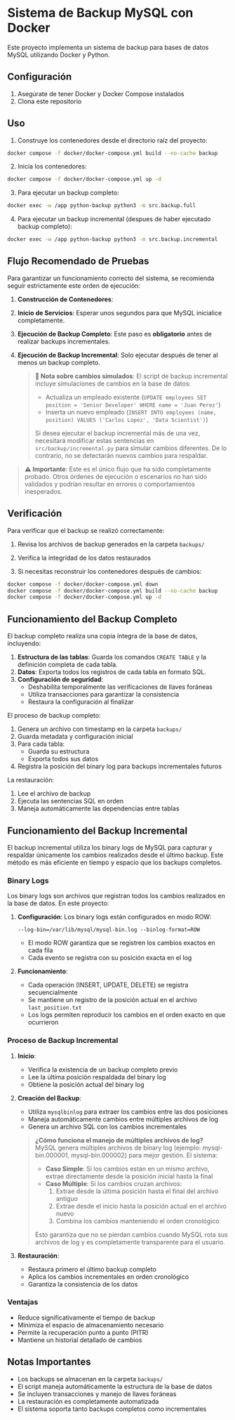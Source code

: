 # Sistema de Backup MySQL con Docker

Este proyecto implementa un sistema de backup para bases de datos MySQL utilizando Docker y Python.

## Configuración

1. Asegúrate de tener Docker y Docker Compose instalados
2. Clona este repositorio

## Uso

1. Construye los contenedores desde el directorio raíz del proyecto:
```bash
docker compose -f docker/docker-compose.yml build --no-cache backup
```

2. Inicia los contenedores:
```bash
docker compose -f docker/docker-compose.yml up -d
```

3. Para ejecutar un backup completo:
```bash
docker exec -w /app python-backup python3 -m src.backup.full
```

4. Para ejecutar un backup incremental (despues de haber ejecutado backup completo):
```bash
docker exec -w /app python-backup python3 -m src.backup.incremental
```

## Flujo Recomendado de Pruebas

Para garantizar un funcionamiento correcto del sistema, se recomienda seguir estrictamente este orden de ejecución:

1. **Construcción de Contenedores**:
2. **Inicio de Servicios**:
   Esperar unos segundos para que MySQL inicialice completamente.
3. **Ejecución de Backup Completo**:
   Este paso es **obligatorio** antes de realizar backups incrementales.
4. **Ejecución de Backup Incremental**:
   Solo ejecutar después de tener al menos un backup completo.

   > **📝 Nota sobre cambios simulados**: El script de backup incremental incluye simulaciones de cambios en la base de datos:
   > - Actualiza un empleado existente (`UPDATE employees SET position = 'Senior Developer' WHERE name = 'Juan Perez'`)
   > - Inserta un nuevo empleado (`INSERT INTO employees (name, position) VALUES ('Carlos Lopez', 'Data Scientist')`)
   > 
   > Si desea ejecutar el backup incremental más de una vez, necesitará modificar estas sentencias en `src/backup/incremental.py` para simular cambios diferentes. De lo contrario, no se detectarán nuevos cambios para respaldar.

> **⚠️ Importante**: Este es el único flujo que ha sido completamente probado. Otros órdenes de ejecución o escenarios no han sido validados y podrían resultar en errores o comportamientos inesperados.

## Verificación

Para verificar que el backup se realizó correctamente:

1. Revisa los archivos de backup generados en la carpeta `backups/`
2. Verifica la integridad de los datos restaurados

5. Si necesitas reconstruir los contenedores después de cambios:
```bash
docker compose -f docker/docker-compose.yml down
docker compose -f docker/docker-compose.yml build --no-cache backup
docker compose -f docker/docker-compose.yml up -d
```

## Funcionamiento del Backup Completo

El backup completo realiza una copia íntegra de la base de datos, incluyendo:

1. **Estructura de las tablas**: Guarda los comandos `CREATE TABLE` y la definición completa de cada tabla.
2. **Datos**: Exporta todos los registros de cada tabla en formato SQL.
3. **Configuración de seguridad**: 
   - Deshabilita temporalmente las verificaciones de llaves foráneas
   - Utiliza transacciones para garantizar la consistencia
   - Restaura la configuración al finalizar

El proceso de backup completo:
1. Genera un archivo con timestamp en la carpeta `backups/`
2. Guarda metadata y configuración inicial
3. Para cada tabla:
   - Guarda su estructura
   - Exporta todos sus datos
4. Registra la posición del binary log para backups incrementales futuros

La restauración:
1. Lee el archivo de backup
2. Ejecuta las sentencias SQL en orden
3. Maneja automáticamente las dependencias entre tablas

## Funcionamiento del Backup Incremental

El backup incremental utiliza los binary logs de MySQL para capturar y respaldar únicamente los cambios realizados desde el último backup. Este método es más eficiente en tiempo y espacio que los backups completos.

### Binary Logs

Los binary logs son archivos que registran todos los cambios realizados en la base de datos. En este proyecto:

1. **Configuración**: Los binary logs están configurados en modo ROW:
   ```
   --log-bin=/var/lib/mysql/mysql-bin.log --binlog-format=ROW
   ```
   - El modo ROW garantiza que se registren los cambios exactos en cada fila
   - Cada evento se registra con su posición exacta en el log

2. **Funcionamiento**:
   - Cada operación (INSERT, UPDATE, DELETE) se registra secuencialmente
   - Se mantiene un registro de la posición actual en el archivo `last_position.txt`
   - Los logs permiten reproducir los cambios en el orden exacto en que ocurrieron

### Proceso de Backup Incremental

1. **Inicio**:
   - Verifica la existencia de un backup completo previo
   - Lee la última posición respaldada del binary log
   - Obtiene la posición actual del binary log

2. **Creación del Backup**:
   - Utiliza `mysqlbinlog` para extraer los cambios entre las dos posiciones
   - Maneja automáticamente cambios entre múltiples archivos de log
   - Genera un archivo SQL con los cambios incrementales

   > **¿Cómo funciona el manejo de múltiples archivos de log?**  
   > MySQL genera múltiples archivos de binary log (ejemplo: mysql-bin.000001, mysql-bin.000002) para mejor gestión. El sistema:
   > - **Caso Simple**: Si los cambios están en un mismo archivo, extrae directamente desde la posición inicial hasta la final
   > - **Caso Múltiple**: Si los cambios cruzan archivos:
   >   1. Extrae desde la última posición hasta el final del archivo antiguo
   >   2. Extrae desde el inicio hasta la posición actual en el archivo nuevo
   >   3. Combina los cambios manteniendo el orden cronológico
   > 
   > Esto garantiza que no se pierdan cambios cuando MySQL rota sus archivos de log y es completamente transparente para el usuario.

3. **Restauración**:
   - Restaura primero el último backup completo
   - Aplica los cambios incrementales en orden cronológico
   - Garantiza la consistencia de los datos

### Ventajas

- Reduce significativamente el tiempo de backup
- Minimiza el espacio de almacenamiento necesario
- Permite la recuperación punto a punto (PITR)
- Mantiene un historial detallado de cambios

## Notas Importantes

- Los backups se almacenan en la carpeta `backups/`
- El script maneja automáticamente la estructura de la base de datos
- Se incluyen transacciones y manejo de llaves foráneas
- La restauración es completamente automatizada
- El sistema soporta tanto backups completos como incrementales 